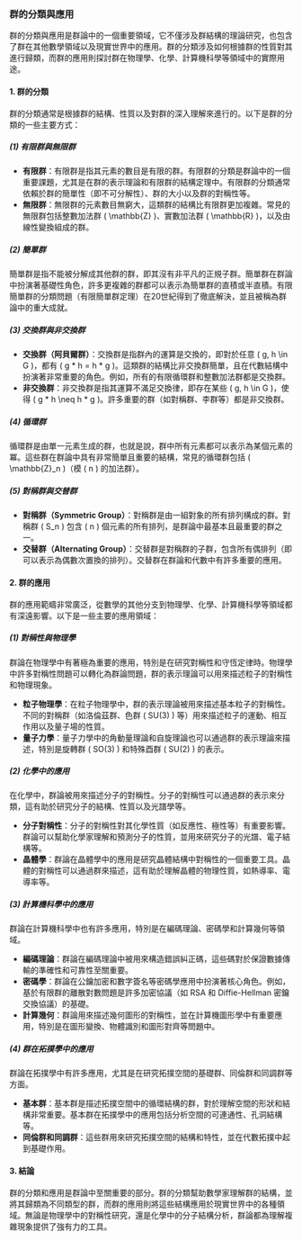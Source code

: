 ### 群的分類與應用

群的分類與應用是群論中的一個重要領域，它不僅涉及群結構的理論研究，也包含了群在其他數學領域以及現實世界中的應用。群的分類涉及如何根據群的性質對其進行歸類，而群的應用則探討群在物理學、化學、計算機科學等領域中的實際用途。

#### 1. 群的分類

群的分類通常是根據群的結構、性質以及對群的深入理解來進行的。以下是群的分類的一些主要方式：

##### (1) **有限群與無限群**
- **有限群**：有限群是指其元素的數目是有限的群。有限群的分類是群論中的一個重要課題，尤其是在群的表示理論和有限群的結構定理中。有限群的分類通常依賴於群的簡單性（即不可分解性）、群的大小以及群的對稱性等。
- **無限群**：無限群的元素數目無窮大，這類群的結構比有限群更加複雜。常見的無限群包括整數加法群 \( \mathbb{Z} \)、實數加法群 \( \mathbb{R} \)，以及由線性變換組成的群。

##### (2) **簡單群**
簡單群是指不能被分解成其他群的群，即其沒有非平凡的正規子群。簡單群在群論中扮演著基礎性角色，許多更複雜的群都可以表示為簡單群的直積或半直積。有限簡單群的分類問題（有限簡單群定理）在20世紀得到了徹底解決，並且被稱為群論中的重大成就。

##### (3) **交換群與非交換群**
- **交換群（阿貝爾群）**：交換群是指群內的運算是交換的，即對於任意 \( g, h \in G \)，都有 \( g * h = h * g \)。這類群的結構比非交換群簡單，且在代數結構中扮演著非常重要的角色。例如，所有的有限循環群和整數加法群都是交換群。
- **非交換群**：非交換群是指其運算不滿足交換律，即存在某些 \( g, h \in G \)，使得 \( g * h \neq h * g \)。許多重要的群（如對稱群、李群等）都是非交換群。

##### (4) **循環群**
循環群是由單一元素生成的群，也就是說，群中所有元素都可以表示為某個元素的冪。這些群在群論中具有非常簡單且重要的結構，常見的循環群包括 \( \mathbb{Z}_n \)（模 \( n \) 的加法群）。

##### (5) **對稱群與交替群**
- **對稱群（Symmetric Group）**：對稱群是由一組對象的所有排列構成的群。對稱群 \( S_n \) 包含 \( n \) 個元素的所有排列，是群論中最基本且最重要的群之一。
- **交替群（Alternating Group）**：交替群是對稱群的子群，包含所有偶排列（即可以表示為偶數次置換的排列）。交替群在群論和代數中有許多重要的應用。

#### 2. 群的應用

群的應用範疇非常廣泛，從數學的其他分支到物理學、化學、計算機科學等領域都有深遠影響。以下是一些主要的應用領域：

##### (1) **對稱性與物理學**
群論在物理學中有著極為重要的應用，特別是在研究對稱性和守恆定律時。物理學中許多對稱性問題可以轉化為群論問題，群的表示理論可以用來描述粒子的對稱性和物理現象。

- **粒子物理學**：在粒子物理學中，群的表示理論被用來描述基本粒子的對稱性。不同的對稱群（如洛倫茲群、色群 \( SU(3) \) 等）用來描述粒子的運動、相互作用以及量子場的性質。
- **量子力學**：量子力學中的角動量理論和自旋理論也可以通過群的表示理論來描述，特別是旋轉群 \( SO(3) \) 和特殊酉群 \( SU(2) \) 的表示。

##### (2) **化學中的應用**
在化學中，群論被用來描述分子的對稱性。分子的對稱性可以通過群的表示來分類，這有助於研究分子的結構、性質以及光譜學等。

- **分子對稱性**：分子的對稱性對其化學性質（如反應性、極性等）有重要影響。群論可以幫助化學家理解和預測分子的性質，並用來研究分子的光譜、電子結構等。
- **晶體學**：群論在晶體學中的應用是研究晶體結構中對稱性的一個重要工具。晶體的對稱性可以通過群來描述，這有助於理解晶體的物理性質，如熱導率、電導率等。

##### (3) **計算機科學中的應用**
群論在計算機科學中也有許多應用，特別是在編碼理論、密碼學和計算幾何等領域。

- **編碼理論**：群論在編碼理論中被用來構造錯誤糾正碼，這些碼對於保證數據傳輸的準確性和可靠性至關重要。
- **密碼學**：群論在公鑰加密和數字簽名等密碼學應用中扮演著核心角色。例如，基於有限群的離散對數問題是許多加密協議（如 RSA 和 Diffie-Hellman 密鑰交換協議）的基礎。
- **計算幾何**：群論用來描述幾何圖形的對稱性，並在計算機圖形學中有重要應用，特別是在圖形變換、物體識別和圖形對齊等問題中。

##### (4) **群在拓撲學中的應用**
群論在拓撲學中有許多應用，尤其是在研究拓撲空間的基礎群、同倫群和同調群等方面。

- **基本群**：基本群是描述拓撲空間中的循環結構的群，對於理解空間的形狀和結構非常重要。基本群在拓撲學中的應用包括分析空間的可連通性、孔洞結構等。
- **同倫群和同調群**：這些群用來研究拓撲空間的結構和特性，並在代數拓撲中起到基礎作用。

#### 3. 結論

群的分類和應用是群論中至關重要的部分。群的分類幫助數學家理解群的結構，並將其歸類為不同類型的群，而群的應用則將這些結構應用於現實世界中的各種領域。無論是物理學中的對稱性研究，還是化學中的分子結構分析，群論都為理解複雜現象提供了強有力的工具。